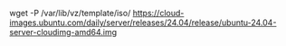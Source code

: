 wget -P /var/lib/vz/template/iso/ https://cloud-images.ubuntu.com/daily/server/releases/24.04/release/ubuntu-24.04-server-cloudimg-amd64.img

